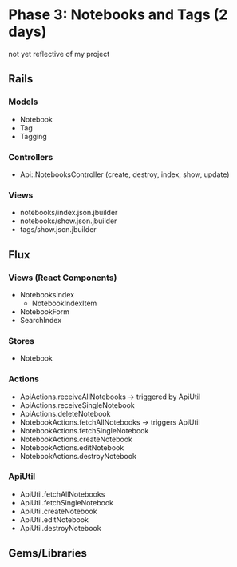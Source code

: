 # Phase 3: Notebooks and Tags (2 days)

not yet reflective of my project
## Rails
### Models
* Notebook
* Tag
* Tagging

### Controllers
* Api::NotebooksController (create, destroy, index, show, update)

### Views
* notebooks/index.json.jbuilder
* notebooks/show.json.jbuilder
* tags/show.json.jbuilder

## Flux
### Views (React Components)
* NotebooksIndex
  - NotebookIndexItem
* NotebookForm
* SearchIndex

### Stores
* Notebook

### Actions
* ApiActions.receiveAllNotebooks -> triggered by ApiUtil
* ApiActions.receiveSingleNotebook
* ApiActions.deleteNotebook
* NotebookActions.fetchAllNotebooks -> triggers ApiUtil
* NotebookActions.fetchSingleNotebook
* NotebookActions.createNotebook
* NotebookActions.editNotebook
* NotebookActions.destroyNotebook

### ApiUtil
* ApiUtil.fetchAllNotebooks
* ApiUtil.fetchSingleNotebook
* ApiUtil.createNotebook
* ApiUtil.editNotebook
* ApiUtil.destroyNotebook

## Gems/Libraries
